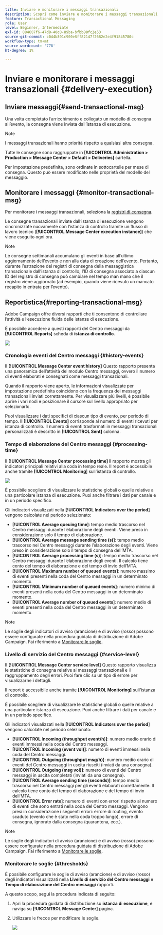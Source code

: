 ```yaml
---
title: Inviare e monitorare i messaggi transazionali
description: Scopri come inviare e monitorare i messaggi transazionali
feature: Transactional Messaging
role: User
level: Beginner, Intermediate
exl-id: 084607f6-47d8-40c0-89ba-bfbb88fc2e53
source-git-commit: c044b391c900e8ff82147f2682e2e4f91845780c
workflow-type: tm+mt
source-wordcount: '778'
ht-degree: 1%

---
```


# Inviare e monitorare i messaggi transazionali {#delivery-execution}

## Inviare messaggi{#send-transactional-msg}

Una volta completato l’arricchimento e collegato un modello di consegna all’evento, la consegna viene inviata dall’istanza di esecuzione.

>[!NOTE]
>
>I messaggi transazionali hanno priorità rispetto a qualsiasi altra consegna.

Tutte le consegne sono raggruppate in **[!UICONTROL Administration > Production > Message Center > Default > Deliveries]** cartella.

Per impostazione predefinita, sono ordinate in sottocartelle per mese di consegna. Questo può essere modificato nelle proprietà del modello del messaggio.

## Monitorare i messaggi {#monitor-transactional-msg}

Per monitorare i messaggi transazionali, seleziona la [registri di consegna](send.md).

Le consegne transazionali inviate dall’istanza di esecuzione vengono sincronizzate nuovamente con l’istanza di controllo tramite un flusso di lavoro tecnico (**[!UICONTROL Message Center execution instance]**) che viene eseguito ogni ora.

>[!NOTE]
>
>Le consegne settimanali accumulano gli eventi in base all’ultimo aggiornamento dell’evento e non alla data di creazione dell’evento. Pertanto, durante l’estrazione dei registri di consegna della messaggistica transazionale dall’istanza di controllo, l’ID di consegna associato a ciascun ID del registro di consegna può cambiare nel tempo man mano che il registro viene aggiornato (ad esempio, quando viene ricevuto un mancato recapito in entrata per l’evento).

<!--
To monitor the activity and running of the execution instance(s), see [Transactional messaging reports](transactional-messaging-reports.md).-->

## Reportistica{#reporting-transactional-msg}

Adobe Campaign offre diversi rapporti che ti consentono di controllare l’attività e l’esecuzione fluida delle istanze di esecuzione.

È possibile accedere a questi rapporti del Centro messaggi da **[!UICONTROL Reports]** scheda di **istanza di controllo**.

![](assets/mc-reports.png)

### Cronologia eventi del Centro messaggi {#history-events}

Il **[!UICONTROL Message Center event history]** Questo rapporto presenta una panoramica dell’attività del modulo Centro messaggi, ovvero il numero di eventi elaborati e consegnati come messaggi transazionali.

Quando il rapporto viene aperto, le informazioni visualizzate per impostazione predefinita coincidono con la frequenza dei messaggi transazionali inviati correttamente. Per visualizzare più livelli, è possibile aprire i vari nodi e posizionare il cursore sul livello appropriato per selezionarlo.

Puoi visualizzare i dati specifici di ciascun tipo di evento, per periodo di tempo. Il **[!UICONTROL Events]** corrisponde al numero di eventi ricevuti per istanza di controllo. Il numero di eventi trasformati in messaggi transazionali personalizzati è descritto in **[!UICONTROL Sent]** colonna.


### Tempo di elaborazione del Centro messaggi {#processing-time}

Il **[!UICONTROL Message Center processing time]** Il rapporto mostra gli indicatori principali relativi alla coda in tempo reale. Il report è accessibile anche tramite **[!UICONTROL Monitoring]** sull&#39;istanza di controllo.

![](assets/mc-processing-time-report.png)

È possibile scegliere di visualizzare le statistiche globali o quelle relative a una particolare istanza di esecuzione. Puoi anche filtrare i dati per canale e in un periodo specifico.

Gli indicatori visualizzati nella **[!UICONTROL Indicators over the period]** vengono calcolate nel periodo selezionato:

* **[!UICONTROL Average queuing time]**: tempo medio trascorso nel Centro messaggi durante l’elaborazione degli eventi. Viene preso in considerazione solo il tempo di elaborazione.
* **[!UICONTROL Average message sending time (s)]**: tempo medio trascorso nel Centro messaggi durante l’elaborazione degli eventi. Viene preso in considerazione solo il tempo di consegna dell’MTA.
* **[!UICONTROL Average processing time (s)]**: tempo medio trascorso nel Centro messaggi durante l’elaborazione degli eventi. Il calcolo tiene conto del tempo di elaborazione e del tempo di invio dell’MTA.
* **[!UICONTROL Maximum number of queued events]**: numero massimo di eventi presenti nella coda del Centro messaggi in un determinato momento.
* **[!UICONTROL Minimum number of queued events]**: numero minimo di eventi presenti nella coda del Centro messaggi in un determinato momento.
* **[!UICONTROL Average number of queued events]**: numero medio di eventi presenti nella coda del Centro messaggi in un determinato momento.

>[!NOTE]
>
>Le soglie degli indicatori di avviso (arancione) e di avviso (rosso) possono essere configurate nella procedura guidata di distribuzione di Adobe Campaign. Fai riferimento a [Monitorare le soglie](#thresholds).



### Livello di servizio del Centro messaggi {#service-level}

Il **[!UICONTROL Message Center service level]** Questo rapporto visualizza le statistiche di consegna relative ai messaggi transazionali e il raggruppamento degli errori. Puoi fare clic su un tipo di errore per visualizzarne i dettagli.

Il report è accessibile anche tramite **[!UICONTROL Monitoring]** sull&#39;istanza di controllo.

È possibile scegliere di visualizzare le statistiche globali o quelle relative a una particolare istanza di esecuzione. Puoi anche filtrare i dati per canale e in un periodo specifico.

Gli indicatori visualizzati nella **[!UICONTROL Indicators over the period]** vengono calcolate nel periodo selezionato:

* **[!UICONTROL Incoming (throughput event/h)]**: numero medio orario di eventi immessi nella coda del Centro messaggi.
* **[!UICONTROL Incoming (event vol)]**: numero di eventi immessi nella coda del Centro messaggi.
* **[!UICONTROL Outgoing (throughput msg/h)]**: numero medio orario di eventi del Centro messaggi in uscita riusciti (inviati da una consegna).
* **[!UICONTROL Outgoing (msg vol)]**: numero di eventi del Centro messaggi in uscita completati (inviati da una consegna).
* **[!UICONTROL Average sending time (seconds)]**: tempo medio trascorso nel Centro messaggi per gli eventi elaborati correttamente. Il calcolo tiene conto del tempo di elaborazione e del tempo di invio dell’MTA.
* **[!UICONTROL Error rate]**: numero di eventi con errori rispetto al numero di eventi che sono entrati nella coda del Centro messaggi. Vengono presi in considerazione i seguenti errori: errore di routing, evento scaduto (evento che è stato nella coda troppo lungo), errore di consegna, ignorato dalla consegna (quarantena, ecc.).

>[!NOTE]
>
>Le soglie degli indicatori di avviso (arancione) e di avviso (rosso) possono essere configurate nella procedura guidata di distribuzione di Adobe Campaign. Fai riferimento a [Monitorare le soglie](#thresholds).

### Monitorare le soglie {#thresholds}

È possibile configurare le soglie di avviso (arancione) e di avviso (rosso) degli indicatori visualizzati nella **Livello di servizio del Centro messaggi** e **Tempo di elaborazione del Centro messaggi** rapporti.

A questo scopo, segui la procedura indicata di seguito:

1. Apri la procedura guidata di distribuzione su **istanza di esecuzione**, e naviga su **[!UICONTROL Message Center]** pagina.
1. Utilizzare le frecce per modificare le soglie.

   ![](assets/mc-thresholds.png)
